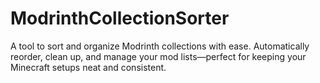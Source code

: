 # ModrinthCollectionSorter
A tool to sort and organize Modrinth collections with ease. Automatically reorder, clean up, and manage your mod lists—perfect for keeping your Minecraft setups neat and consistent.
